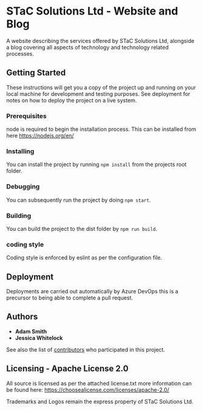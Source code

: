 # STaC Solutions Ltd - Website and Blog

A website describing the services offered by STaC Solutions Ltd, alongside a blog covering all aspects of technology and technology related processes.

## Getting Started

These instructions will get you a copy of the project up and running on your local machine for development and testing purposes. See deployment for notes on how to deploy the project on a live system.

### Prerequisites

node is required to begin the installation process. This can be installed from here https://nodejs.org/en/

### Installing

You can install the project by running `npm install` from the projects root folder.

### Debugging

You can subsequently run the project by doing `npm start`.

### Building

You can build the project to the dist folder by `npm run build`.

### coding style

Coding style is enforced by eslint as per the configuration file.

## Deployment

Deployments are carried out automatically by Azure DevOps this is a precursor to being able to complete a pull request.

## Authors

* **Adam Smith** 
* **Jessica Whitelock** 

See also the list of [contributors](https://github.com/STaC-Solutions-Ltd/STaC-Solutions-Web/graphs/contributors) who participated in this project.


## Licensing - Apache License 2.0

All source is licensed as per the attached license.txt more information can be found here: https://choosealicense.com/licenses/apache-2.0/

Trademarks and Logos remain the express property of STaC Solutions Ltd.
